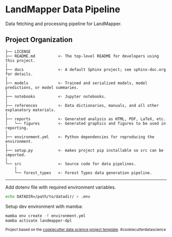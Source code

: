 LandMapper Data Pipeline
========================

Data fetching and processing pipeline for LandMapper.

Project Organization
------------

    ├── LICENSE
    ├── README.md          <- The top-level README for developers using this project.
    |
    ├── docs               <- A default Sphinx project; see sphinx-doc.org for details.
    │
    ├── models             <- Trained and serialized models, model predictions, or model summaries.
    │
    ├── notebooks          <- Jupyter notebooks.
    │
    ├── references         <- Data dictionaries, manuals, and all other explanatory materials.
    │
    ├── reports            <- Generated analysis as HTML, PDF, LaTeX, etc.
    │   └── figures        <- Generated graphics and figures to be used in reporting.
    │
    ├── environment.yml    <- Python dependencies for reproducing the environment.
    │
    ├── setup.py           <- makes project pip installable so src can be imported.
    |
    └── src                <- Source code for data pipelines.
        |
        └── forest_types   <- Forest Types data generation pipeline.

--------

Add dotenv file with required environment variables.

```bash
echo DATADIR=/path/to/datadir/ > .env
```
Setup dev environment with mamba:

```bash
mamba env create -f environment.yml
mamba activate landmapper-dpl
```

<p><small>Project based on the <a target="_blank" href="https://drivendata.github.io/cookiecutter-data-science/">cookiecutter data science project template</a>. #cookiecutterdatascience</small></p>

